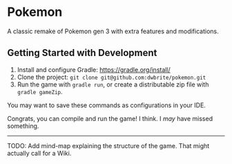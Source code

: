 # Pokemon

A classic remake of Pokemon gen 3 with extra features and modifications.

## Getting Started with Development

1. Install and configure Gradle: https://gradle.org/install/
2. Clone the project: `git clone git@github.com:dwbrite/pokemon.git`
3. Run the game with `gradle run`, or
create a distributable zip file with `gradle gameZip`.

You may want to save these commands as configurations in your IDE.

Congrats, you can compile and run the game!
I think. I *may* have missed something.

___

TODO: Add mind-map explaining the structure of the game.
That might actually call for a Wiki.
